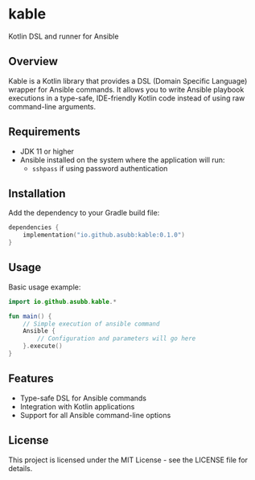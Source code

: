 # kable

Kotlin DSL and runner for Ansible

## Overview

Kable is a Kotlin library that provides a DSL (Domain Specific Language) wrapper for Ansible commands. It allows you to write Ansible playbook executions in a type-safe, IDE-friendly Kotlin code instead of using raw command-line arguments.

## Requirements

- JDK 11 or higher
- Ansible installed on the system where the application will run:
  - `sshpass` if using password authentication

## Installation

Add the dependency to your Gradle build file:

```kotlin
dependencies {
    implementation("io.github.asubb:kable:0.1.0")
}
```

## Usage

Basic usage example:

```kotlin
import io.github.asubb.kable.*

fun main() {
    // Simple execution of ansible command
    Ansible {
        // Configuration and parameters will go here
    }.execute()
}
```

## Features

- Type-safe DSL for Ansible commands
- Integration with Kotlin applications
- Support for all Ansible command-line options

## License

This project is licensed under the MIT License - see the LICENSE file for details.
